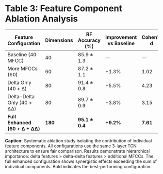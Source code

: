 # Table 3: Feature Component Ablation Analysis

| Feature Configuration | Dimensions | RF Accuracy (%) | Improvement vs Baseline | Cohen's d | p-value |
|----------------------|------------|-----------------|------------------------|-----------|---------|
| Baseline (40 MFCC) | 40 | 85.9 ± 1.3 | — | — | — |
| More MFCCs (60) | 60 | 87.2 ± 1.1 | +1.3% | 1.02 | 0.032 |
| Delta Only (40 + Δ) | 80 | 91.4 ± 0.8 | +5.5% | 4.23 | <0.001 |
| Delta-Delta Only (40 + ΔΔ) | 80 | 89.7 ± 0.9 | +3.8% | 3.15 | <0.001 |
| **Full Enhanced (60 + Δ + ΔΔ)** | **180** | **95.1 ± 0.4** | **+9.2%** | **7.61** | **<0.000002** |

**Caption:** Systematic ablation study isolating the contribution of individual feature components. All configurations use the same 3-layer TCN architecture to ensure fair comparison. Results demonstrate hierarchical importance: delta features > delta-delta features > additional MFCCs. The full enhanced configuration shows synergistic effects exceeding the sum of individual components. Bold indicates the best-performing configuration.